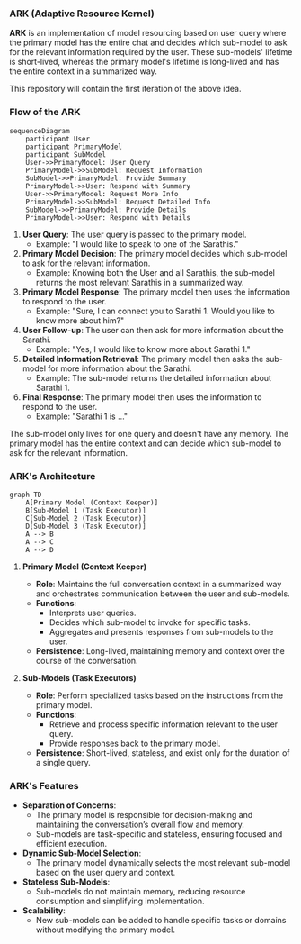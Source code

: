 ### ARK (Adaptive Resource Kernel)

**ARK** is an implementation of model resourcing based on user query where the primary model has the entire chat and decides which sub-model to ask for the relevant information required by the user. These sub-models' lifetime is short-lived, whereas the primary model's lifetime is long-lived and has the entire context in a summarized way.

This repository will contain the first iteration of the above idea.

### Flow of the ARK

```mermaid
sequenceDiagram
    participant User
    participant PrimaryModel
    participant SubModel
    User->>PrimaryModel: User Query
    PrimaryModel->>SubModel: Request Information
    SubModel->>PrimaryModel: Provide Summary
    PrimaryModel->>User: Respond with Summary
    User->>PrimaryModel: Request More Info
    PrimaryModel->>SubModel: Request Detailed Info
    SubModel->>PrimaryModel: Provide Details
    PrimaryModel->>User: Respond with Details
```

1. **User Query**: The user query is passed to the primary model.
   - Example: "I would like to speak to one of the Sarathis."
2. **Primary Model Decision**: The primary model decides which sub-model to ask for the relevant information.
   - Example: Knowing both the User and all Sarathis, the sub-model returns the most relevant Sarathis in a summarized way.
3. **Primary Model Response**: The primary model then uses the information to respond to the user.
   - Example: "Sure, I can connect you to Sarathi 1. Would you like to know more about him?"
4. **User Follow-up**: The user can then ask for more information about the Sarathi.
   - Example: "Yes, I would like to know more about Sarathi 1."
5. **Detailed Information Retrieval**: The primary model then asks the sub-model for more information about the Sarathi.
   - Example: The sub-model returns the detailed information about Sarathi 1.
6. **Final Response**: The primary model then uses the information to respond to the user.
   - Example: "Sarathi 1 is ..."

The sub-model only lives for one query and doesn't have any memory. The primary model has the entire context and can decide which sub-model to ask for the relevant information.

### ARK's Architecture

```mermaid
graph TD
    A[Primary Model (Context Keeper)]
    B[Sub-Model 1 (Task Executor)]
    C[Sub-Model 2 (Task Executor)]
    D[Sub-Model 3 (Task Executor)]
    A --> B
    A --> C
    A --> D
```

1. **Primary Model (Context Keeper)**
   - **Role**: Maintains the full conversation context in a summarized way and orchestrates communication between the user and sub-models.
   - **Functions**:
     - Interprets user queries.
     - Decides which sub-model to invoke for specific tasks.
     - Aggregates and presents responses from sub-models to the user.
   - **Persistence**: Long-lived, maintaining memory and context over the course of the conversation.

2. **Sub-Models (Task Executors)**
   - **Role**: Perform specialized tasks based on the instructions from the primary model.
   - **Functions**:
     - Retrieve and process specific information relevant to the user query.
     - Provide responses back to the primary model.
   - **Persistence**: Short-lived, stateless, and exist only for the duration of a single query.

### ARK's Features

- **Separation of Concerns**:
  - The primary model is responsible for decision-making and maintaining the conversation’s overall flow and memory.
  - Sub-models are task-specific and stateless, ensuring focused and efficient execution.
- **Dynamic Sub-Model Selection**:
  - The primary model dynamically selects the most relevant sub-model based on the user query and context.
- **Stateless Sub-Models**:
  - Sub-models do not maintain memory, reducing resource consumption and simplifying implementation.
- **Scalability**:
  - New sub-models can be added to handle specific tasks or domains without modifying the primary model.